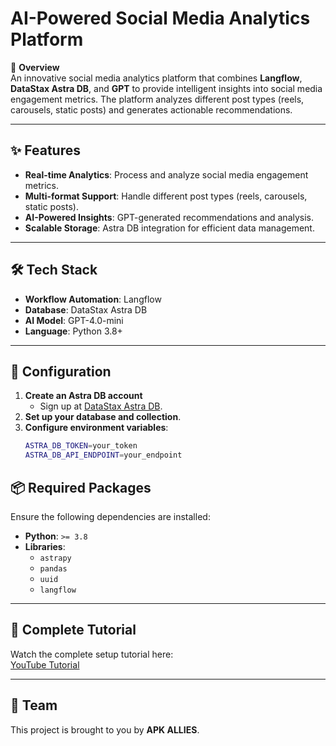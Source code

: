 # AI-Powered Social Media Analytics Platform

🚀 **Overview**  
An innovative social media analytics platform that combines **Langflow**, **DataStax Astra DB**, and **GPT** to provide intelligent insights into social media engagement metrics. The platform analyzes different post types (reels, carousels, static posts) and generates actionable recommendations.

---

## ✨ Features
- **Real-time Analytics**: Process and analyze social media engagement metrics.
- **Multi-format Support**: Handle different post types (reels, carousels, static posts).
- **AI-Powered Insights**: GPT-generated recommendations and analysis.
- **Scalable Storage**: Astra DB integration for efficient data management.

---

## 🛠️ Tech Stack
- **Workflow Automation**: Langflow  
- **Database**: DataStax Astra DB  
- **AI Model**: GPT-4.0-mini  
- **Language**: Python 3.8+  

---

## 📝 Configuration
1. **Create an Astra DB account**  
   - Sign up at [DataStax Astra DB](https://www.datastax.com/astra).  
2. **Set up your database and collection**.  
3. **Configure environment variables**:
   ```bash
   ASTRA_DB_TOKEN=your_token
   ASTRA_DB_API_ENDPOINT=your_endpoint
   
## 📦 Required Packages
Ensure the following dependencies are installed:
- **Python**: `>= 3.8`
- **Libraries**:
  - `astrapy`
  - `pandas`
  - `uuid`
  - `langflow`

---

## 📘 Complete Tutorial
Watch the complete setup tutorial here:  
[YouTube Tutorial](https://www.youtube.com/watch?v=P4HWShPgY8A)

---

## 👥 Team
This project is brought to you by **APK ALLIES**.
